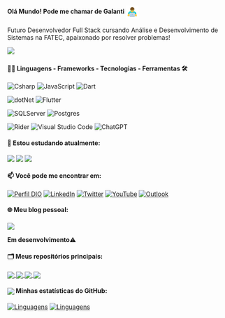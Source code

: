 #### Olá Mundo! Pode me chamar de Galanti <img src="https://raw.githubusercontent.com/arthurgalanti/arthurgalanti/main/assets/man-technologist.gif" width="30" style="vertical-align: middle;">

Futuro Desenvolvedor Full Stack cursando Análise e Desenvolvimento de Sistemas na FATEC, apaixonado por resolver problemas!

<a href="https://visitorbadge.io/status?path=https%3A%2F%2Fgithub.com%2Farthurgalanti"><img src="https://api.visitorbadge.io/api/combined?path=https%3A%2F%2Fgithub.com%2Farthurgalanti&label=Visitantes%20(HOJE%2FTotal)&labelColor=%235b187e&countColor=%235b187e&labelStyle=upper" /></a>

<div style="width: max-content;">

#### 👨‍💻 Linguagens - Frameworks - Tecnologias - Ferramentas  🛠

![Csharp](https://img.shields.io/badge/CSharp-%23934B8E?style=flat-square&labelColor=%23414141&logo=csharp&logoColor=white)
![JavaScript](https://img.shields.io/badge/JavaScript-%23EFD81D?style=flat-square&labelColor=%23414141&logo=javascript&logoColor=white)
![Dart](https://img.shields.io/badge/Dart-%232AAEE9?style=flat-square&labelColor=%23414141&logo=dart&logoColor=white)</div>

![dotNet](https://img.shields.io/badge/.NET-%23631F74?style=flat-square&labelColor=%23414141&logo=dotnet&logoColor=white)
![Flutter](https://img.shields.io/badge/Flutter-%23055595?style=flat-square&labelColor=%23414141&logo=flutter&logoColor=white)</div>

![SQLServer](https://img.shields.io/badge/SQLServer-%23DB2A20.svg?style=flat-square&labelColor=%23414141&logo=microsoftsqlserver&logoColor=white)
![Postgres](https://img.shields.io/badge/PostgreSQL-%23316192.svg?style=flat-square&labelColor=%23414141&logo=postgresql&logoColor=white)</div>

![Rider](https://img.shields.io/badge/Rider-%23000?style=flat-square&labelColor=%23414141&logo=rider&logoColor=white)
![Visual Studio Code](https://img.shields.io/badge/Visual%20Studio%20Code-%232D9EEA?style=flat-square&labelColor=%23414141&logo=visual-studio-code&logoColor=white)
![ChatGPT](https://img.shields.io/badge/ChatGPT-%231A9A7A?style=flat-square&labelColor=%23414141&logo=openai&logoColor=white)</div></div>

#### 🌱 Estou estudando atualmente:
<div>
<img src="https://img.shields.io/badge/TypeScript-%232F74C0?style=flat-square&labelColor=%23414141&logo=typescript&logoColor=white" />
<img src="https://img.shields.io/badge/Angular-%23DE3641?style=flat-square&labelColor=%23414141&logo=angular&logoColor=white" />
<img src="https://img.shields.io/badge/Inglês-%2300A86B?style=flat-square&labelColor=%23414141logoColor=white" />
</div>

#### 📫 Você pode me encontrar em:

[![Perfil DIO](https://img.shields.io/badge/-Meu%20Perfil%20na%20DIO-30A3DC?style=for-the-badge)](https://www.dio.me/users/arthur_galanti)
[![LinkedIn](https://img.shields.io/badge/-LinkedIn-%230A66C2?style=flat-square&labelColor=%230A66C2&logo=linkedin&logoColor=black&link=https://www.linkedin.com/in/arthurgalanti/)](https://www.linkedin.com/in/arthurgalanti/)
[![Twitter](https://img.shields.io/badge/-Twitter-1ca0f1?style=flat-square&labelColor=1ca0f1&logo=twitter&logoColor=black&link=https://twitter.com/galantidev)](https://twitter.com/galantidev)
[![YouTube](https://img.shields.io/badge/YouTube-%23FF0000.svg?style=flat-square&logo=YouTube&logoColor=black&link=https://www.youtube.com/@galantidev)](https://www.youtube.com/@galantidev)</div>
[![Outlook](https://img.shields.io/badge/arthur.galanti@hotmail.com-%230078D4.svg?style=flat-square&logo=microsoftoutlook&logoColor=black&link=mailto:arthur.galanti@hotmail.com)](mailto:arthur.galanti@hotmail.com)

#### 🌐 Meu blog pessoal:
<div >
	<a href="https://galanti.dev/">
  	<img align="center" src="https://galanti.dev/src/logo.png" width="150" />
  	</a>
</div>
	<p><strong>Em desenvolvimento</strong>⚠️</p>

#### 🗂️ Meus repositórios principais:
<a href="https://github.com/arthurgalanti/shopflix">
  <img align="center" src="https://github-readme-stats.vercel.app/api/pin/?username=arthurgalanti&repo=shopflix&&theme=dark" />
</a>
<a href="https://github.com/arthurgalanti/TodoAppAPI">
  <img align="center" src="https://github-readme-stats.vercel.app/api/pin/?username=arthurgalanti&repo=TodoAppAPI&&theme=dark" />
</a>
<a href="https://github.com/arthurgalanti/BALTA.IO_Web_ASPNET6">
  <img align="center" src="https://github-readme-stats.vercel.app/api/pin/?username=arthurgalanti&repo=WebAPI_ASP.NET6&&theme=dark" />
</a>
<a href="https://github.com/arthurgalanti/PROJETO_MeuDim">
  <img align="center" src="https://github-readme-stats.vercel.app/api/pin/?username=arthurgalanti&repo=MeuDim&&theme=dark" />
</a>

#### <img src="https://github.githubassets.com/images/modules/logos_page/GitHub-Mark.png" width="30" style="vertical-align: middle;"> Minhas estatísticas do GitHub: 
[![Linguagens](https://github-readme-stats.vercel.app/api?username=arthurgalanti&show_icons=true&locale=pt-BR&&theme=dark)](https://github.com/arthurgalanti?tab=repositories)
[![Linguagens](https://github-readme-stats.vercel.app/api/top-langs/?username=arthurgalanti&layout=compact&locale=pt-BR&&theme=dark)](https://github.com/arthurgalanti?tab=repositories)

#
